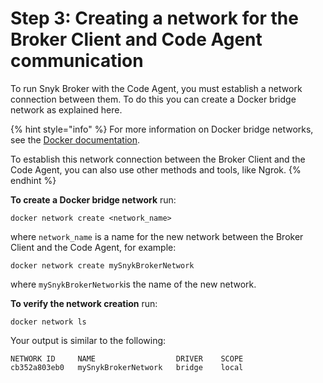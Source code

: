 # Step 3: Creating a network for the Broker Client and Code Agent communication

To run Snyk Broker with the Code Agent, you must establish a network connection between them. To do this you can create a Docker bridge network as explained here.

{% hint style="info" %}
For more information on Docker bridge networks, see the [Docker documentation](https://docs.docker.com/network/bridge/).

To establish this network connection between the Broker Client and the Code Agent, you can also use other methods and tools, like Ngrok.
{% endhint %}

**To create a Docker bridge network** run:

```
docker network create <network_name>
```

where `network_name` is a name for the new network between the Broker Client and the Code Agent, for example:

```
docker network create mySnykBrokerNetwork
```

where `mySnykBrokerNetwork`is the name of the new network.

**To verify the network creation** run:

```
docker network ls
```

Your output is similar to the following:

```
NETWORK ID     NAME                  DRIVER    SCOPE
cb352a803eb0   mySnykBrokerNetwork   bridge    local
```
